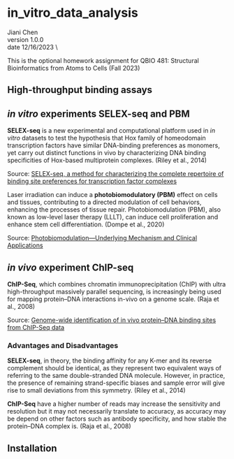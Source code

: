 # in_vitro_data_analysis

Jiani Chen \
version 1.0.0 \
date 12/16/2023 \

This is the optional homework assignment for 
QBIO 481: Structural Bioinformatics from Atoms to Cells (Fall 2023)

## High-throughput binding assays

## _in vitro_ experiments SELEX-seq and PBM

**SELEX-seq** is a new experimental and computational platform used in _in vitro_ datasets to test the hypothesis that Hox family of homeodomain transcription factors have similar DNA-binding preferences as monomers, yet carry out distinct functions in vivo by characterizing DNA binding specificities of Hox-based multiprotein complexes. (Riley et al., 2014)

Source: [SELEX-seq, a method for characterizing the complete repertoire of binding site preferences for transcription factor complexes](https://www.ncbi.nlm.nih.gov/pmc/articles/PMC4265583/)

Laser irradiation can induce a **photobiomodulatory (PBM)** effect on cells and tissues, contributing to a directed modulation of cell behaviors, enhancing the processes of tissue repair. Photobiomodulation (PBM), also known as low-level laser therapy (LLLT), can induce cell proliferation and enhance stem cell differentiation. (Dompe et al., 2020)

Source: [Photobiomodulation—Underlying Mechanism and Clinical Applications](https://www.ncbi.nlm.nih.gov/pmc/articles/PMC7356229/)

## _in vivo_ experiment ChIP-seq
**ChIP-Seq**, which combines chromatin immunoprecipitation (ChIP) with ultra high-throughput massively parallel sequencing, is increasingly being used for mapping protein–DNA interactions in-vivo on a genome scale. (Raja et al., 2008)

Source: [Genome-wide identification of in vivo protein–DNA binding sites from ChIP-Seq data](https://www.ncbi.nlm.nih.gov/pmc/articles/PMC2532738/)

### Advantages and Disadvantages
**SELEX-seq**, in theory, the binding affinity for any K-mer and its reverse complement should be identical, as they represent two equivalent ways of referring to the same double-stranded DNA molecule. However, in practice, the presence of remaining strand-specific biases and sample error will give rise to small deviations from this symmetry. (Riley et al., 2014)

**ChIP-Seq** have a higher number of reads may increase the sensitivity and resolution but it may not necessarily translate to accuracy, as accuracy may be depend on other factors such as antibody specificity, and how stable the protein–DNA complex is. (Raja et al., 2008)

## Installation
